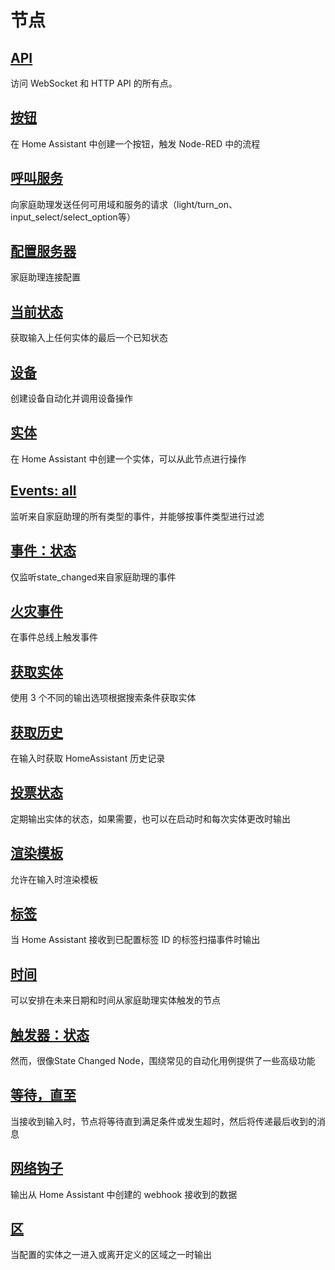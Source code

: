 # 节点

## [API](./API.md)

访问 WebSocket 和 HTTP API 的所有点。

## [按钮](./button.md)

在 Home Assistant 中创建一个按钮，触发 Node-RED 中的流程

## [呼叫服务](./call-service.md)

向家庭助理发送任何可用域和服务的请求（light/turn_on、input_select/select_option等）

## [配置服务器](./config-server.md)

家庭助理连接配置

## [当前状态](./current-state.md)

获取输入上任何实体的最后一个已知状态

## [设备](./device.md)

创建设备自动化并调用设备操作

## [实体](./entity.md)

在 Home Assistant 中创建一个实体，可以从此节点进行操作

## [Events: all](./events-all.md)

监听来自家庭助理的所有类型的事件，并能够按事件类型进行过滤

## [事件：状态](events-state.md)

仅监听state_changed来自家庭助理的事件

## [火灾事件](./fire-event.md)

在事件总线上触发事件

## [获取实体](./get-entities.md)

使用 3 个不同的输出选项根据搜索条件获取实体

## [获取历史](./get-history.md)

在输入时获取 HomeAssistant 历史记录

## [投票状态](./poll-state.md)

定期输出实体的状态，如果需要，也可以在启动时和每次实体更改时输出

## [渲染模板](./render-template.md)

允许在输入时渲染模板

## [标签](./tag.md)

当 Home Assistant 接收到已配置标签 ID 的标签扫描事件时输出

## [时间](./time.md)

可以安排在未来日期和时间从家庭助理实体触发的节点

## [触发器：状态](./trigger-state.md)

然而，很像State Changed Node，围绕常见的自动化用例提供了一些高级功能

## [等待，直至](./wait-until.md)

当接收到输入时，节点将等待直到满足条件或发生超时，然后将传递最后收到的消息

## [网络钩子](./webhook.md)

输出从 Home Assistant 中创建的 webhook 接收到的数据

## [区](./zone.md)

当配置的实体之一进入或离开定义的区域之一时输出
